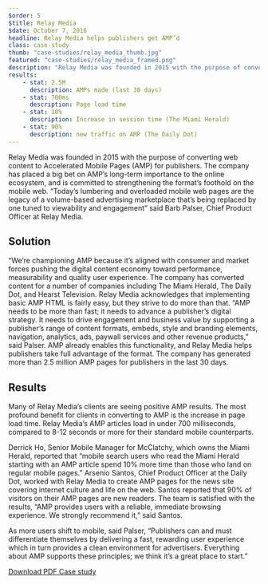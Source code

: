 ```yaml
---
$order: 5
$title: Relay Media
$date: October 7, 2016
headline: Relay Media helps publishers get AMP’d
class: case-study
thumb: "case-studies/relay_media_thumb.jpg"
featured: "case-studies/relay_media_framed.png"
description: "Relay Media was founded in 2015 with the purpose of converting web content to Accelerated Mobile Pages (AMP) for publishers. The company has placed a big bet on AMP’s long-term importance to the online ecosystem, and is committed to strengthening the format’s foothold on the mobile web."
results:
    - stat: 2.5M
      description: AMPs made (last 30 days)
    - stat: 700ms
      description: Page load time
    - stat: 10%
      description: Increase in session time (The Miami Herald)
    - stat: 90%
      description: new traffic on AMP (The Daily Dot)
---
```


<div class="img-right">
    <amp-img width="800" height="1371" layout="responsive" src="/static/img/case-studies/relay_media_framed.png"></amp-img>
</div>

Relay Media was founded in 2015 with the purpose of converting web content to Accelerated Mobile Pages (AMP) for publishers. The company has placed a big bet on AMP’s long-term importance to the online ecosystem, and is committed to strengthening the format’s foothold on the mobile web. “Today’s lumbering and overloaded mobile web pages are the legacy of a volume-based advertising marketplace that’s being replaced by one tuned to viewability and engagement” said Barb Palser, Chief Product Officer at Relay Media.

## Solution

“We’re championing AMP because it’s aligned with consumer and market forces pushing the digital content economy toward performance, measurability and quality user experience. The company has converted content for a number of companies including The Miami Herald, The Daily Dot, and Hearst Television. Relay Media acknowledges that implementing basic AMP HTML is fairly easy, but they strive to do more than that. “AMP needs to be more than fast; it needs to advance a publisher’s digital strategy.  It needs to drive engagement and business value by supporting a publisher’s range of content formats, embeds, style and branding elements, navigation, analytics, ads, paywall services and other revenue products,” said Palser. AMP already enables this functionality, and Relay Media helps publishers take full advantage of the format. The company has generated more than 2.5 million AMP pages for publishers in the last 30 days.

## Results

<div class="img-left">
    <amp-img width="800" height="1371" layout="responsive" src="/static/img/case-studies/relay_media_framed2.png"></amp-img>
</div>

Many of Relay Media’s clients are seeing positive AMP results. The most profound benefit for clients in converting to AMP is the increase in page load time. Relay Media’s AMP articles load in under 700 milliseconds, compared to 8-12 seconds or more for their standard mobile counterparts.

Derrick Ho, Senior Mobile Manager for McClatchy, which owns the Miami Herald, reported that “mobile search users who read the Miami Herald starting with an AMP article spend 10% more time than those who land on regular mobile pages.” Arsenio Santos, Chief Product Officer at the Daily Dot, worked with Relay Media to create AMP pages for the news site covering internet culture and life on the web. Santos reported that 90% of visitors on their AMP pages are new readers. The team is satisfied with the results, “AMP provides users with a reliable, immediate browsing experience. We strongly recommend it,” said Santos.

As more users shift to mobile, said Palser, “Publishers can and must differentiate themselves by delivering a fast, rewarding user experience which in turn provides a clean environment for advertisers.  Everything about AMP supports these principles; we think it’s a great place to start.”

<p><a class="button" href="/static/img/case-studies/wapo.pdf">Download PDF Case study</a></p>